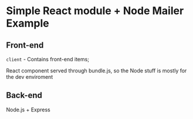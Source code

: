 # Simple React module + Node Mailer Example


## Front-end
`client` - Contains front-end items; 

React component served through bundle.js, so the Node stuff is mostly for the dev enviroment 

## Back-end 
Node.js + Express 

